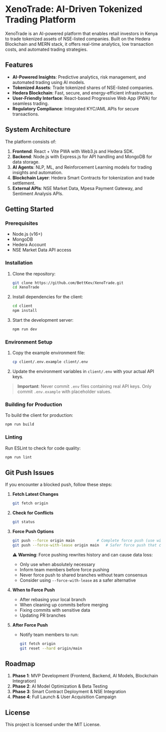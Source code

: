 # XenoTrade: AI-Driven Tokenized Trading Platform

XenoTrade is an AI-powered platform that enables retail investors in Kenya to trade tokenized assets of NSE-listed companies. Built on the Hedera Blockchain and MERN stack, it offers real-time analytics, low transaction costs, and automated trading strategies.

## Features
- **AI-Powered Insights**: Predictive analytics, risk management, and automated trading using AI models.
- **Tokenized Assets**: Trade tokenized shares of NSE-listed companies.
- **Hedera Blockchain**: Fast, secure, and energy-efficient infrastructure.
- **User-Friendly Interface**: React-based Progressive Web App (PWA) for seamless trading.
- **Regulatory Compliance**: Integrated KYC/AML APIs for secure transactions.

## System Architecture
The platform consists of:
1. **Frontend**: React + Vite PWA with Web3.js and Hedera SDK.
2. **Backend**: Node.js with Express.js for API handling and MongoDB for data storage.
3. **AI Agents**: NLP, ML, and Reinforcement Learning models for trading insights and automation.
4. **Blockchain Layer**: Hedera Smart Contracts for tokenization and trade settlement.
5. **External APIs**: NSE Market Data, Mpesa Payment Gateway, and Sentiment Analysis APIs.

## Getting Started

### Prerequisites
- Node.js (v16+)
- MongoDB
- Hedera Account
- NSE Market Data API access

### Installation
1. Clone the repository:
   ```bash
   git clone https://github.com/BettKev/XenoTrade.git
   cd XenoTrade
   ```

2. Install dependencies for the client:
   ```bash
   cd client
   npm install
   ```

3. Start the development server:
   ```bash
   npm run dev
   ```

### Environment Setup
1. Copy the example environment file:
   ```bash
   cp client/.env.example client/.env
   ```

2. Update the environment variables in `client/.env` with your actual API keys.

> **Important**: Never commit `.env` files containing real API keys. Only commit `.env.example` with placeholder values.

### Building for Production
To build the client for production:
```bash
npm run build
```

### Linting
Run ESLint to check for code quality:
```bash
npm run lint
```

## Git Push Issues

If you encounter a blocked push, follow these steps:

1. **Fetch Latest Changes**
   ```bash
   git fetch origin
   ```

2. **Check for Conflicts**
   ```bash
   git status
   ```

3. **Force Push Options**
   ```bash
   git push --force origin main          # Complete force push (use with extreme caution)
   git push --force-with-lease origin main   # Safer force push that checks for remote changes
   ```

   ⚠️ **Warning**: Force pushing rewrites history and can cause data loss:
   - Only use when absolutely necessary
   - Inform team members before force pushing
   - Never force push to shared branches without team consensus
   - Consider using `--force-with-lease` as a safer alternative

4. **When to Force Push**
   - After rebasing your local branch
   - When cleaning up commits before merging
   - Fixing commits with sensitive data
   - Updating PR branches

5. **After Force Push**
   - Notify team members to run:
     ```bash
     git fetch origin
     git reset --hard origin/main
     ```

## Roadmap
1. **Phase 1**: MVP Development (Frontend, Backend, AI Models, Blockchain Integration)
2. **Phase 2**: AI Model Optimization & Beta Testing
3. **Phase 3**: Smart Contract Deployment & NSE Integration
4. **Phase 4**: Full Launch & User Acquisition Campaign

## License
This project is licensed under the MIT License.


















